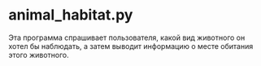 # animal_habitat.py

Эта программа спрашивает пользователя, какой вид животного он хотел бы наблюдать, а затем выводит информацию о месте обитания этого животного.
